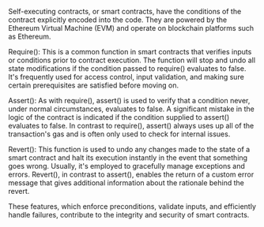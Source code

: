 Self-executing contracts, or smart contracts, have the conditions of the contract explicitly encoded into the code. They are powered by the Ethereum Virtual Machine (EVM) and operate on blockchain platforms such as Ethereum.

Require(): This is a common function in smart contracts that verifies inputs or conditions prior to contract execution. The function will stop and undo all state modifications if the condition passed to require() evaluates to false. It's frequently used for access control, input validation, and making sure certain prerequisites are satisfied before moving on.

Assert(): As with require(), assert() is used to verify that a condition never, under normal circumstances, evaluates to false. A significant mistake in the logic of the contract is indicated if the condition supplied to assert() evaluates to false. In contrast to require(), assert() always uses up all of the transaction's gas and is often only used to check for internal issues.

Revert(): This function is used to undo any changes made to the state of a smart contract and halt its execution instantly in the event that something goes wrong. Usually, it's employed to gracefully manage exceptions and errors. Revert(), in contrast to assert(), enables the return of a custom error message that gives additional information about the rationale behind the revert.

These features, which enforce preconditions, validate inputs, and efficiently handle failures, contribute to the integrity and security of smart contracts.
